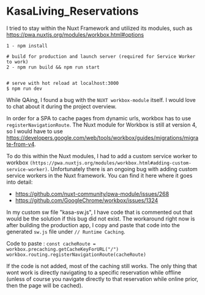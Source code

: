 # KasaLiving_Reservations
I tried to stay within the Nuxt Framework and utilized its modules, such as https://pwa.nuxtjs.org/modules/workbox.html#options

```
1 - npm install

# build for production and launch server (required for Service Worker to work)
2 - npm run build && npm run start


# serve with hot reload at localhost:3000
$ npm run dev
```

While QAing, I found a bug with the `NUXT workbox-module` itself. I would love to chat about it during the project overview.

In order for a SPA to cache pages from dynamic urls, workbox has to use `registerNavigationRoute`. The Nuxt module for Workbox is still at version 4, so I would have to use https://developers.google.com/web/tools/workbox/guides/migrations/migrate-from-v4.

To do this within the Nuxt modules, I had to add a custom service worker to workbox `(https://pwa.nuxtjs.org/modules/workbox.html#adding-custom-service-worker)`. Unfortunately there is an ongoing bug with adding custom service workers in the Nuxt framework. You can find it here where it goes into detail:
- https://github.com/nuxt-community/pwa-module/issues/268
- https://github.com/GoogleChrome/workbox/issues/1324

In my custom sw file "kasa-sw.js", I have code that is commented out that would be the solution if this bug did not exist.
The workaround right now is after building the production app, I copy and paste that code into the generated `sw.js` file under `// Runtime Caching`.

Code to paste : `const cacheRoute = workbox.precaching.getCacheKeyForURL("/")
                  workbox.routing.registerNavigationRoute(cacheRoute)`
                 
If the code is not added, most of the caching still works. The only thing that wont work is directly navigating to a specific reservation while offline (unless of course you navigate directly to that reservation while online prior, then the page will be cached).





